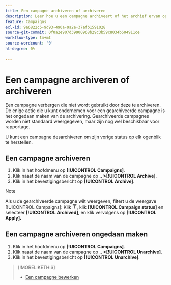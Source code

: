 ```yaml
---
title: Een campagne archiveren of archiveren
description: Leer hoe u een campagne archiveert of het archief ervan opheft.
feature: Campaigns
exl-id: 9a6822c5-9d93-490a-9a2e-37afb1591028
source-git-commit: 0f0a2e907d39900968b29c3b59c8034b604911ce
workflow-type: tm+mt
source-wordcount: '0'
ht-degree: 0%

---
```


# Een campagne archiveren of archiveren

Een campagne verbergen die niet wordt gebruikt door deze te archiveren. De enige actie die u kunt ondernemen voor een gearchiveerde campagne is het ongedaan maken van de archivering. Gearchiveerde campagnes worden niet standaard weergegeven, maar zijn nog wel beschikbaar voor rapportage.

U kunt een campagne desarchiveren om zijn vorige status op elk ogenblik te herstellen.

## Een campagne archiveren

1. Klik in het hoofdmenu op **[!UICONTROL Campaigns]**.
1. Klik naast de naam van de campagne op **.. >[!UICONTROL Archive]**.
1. Klik in het bevestigingsbericht op **[!UICONTROL Archive]**.

>[!NOTE]
>
>Als u de gearchiveerde campagne wilt weergeven, filtert u de weergave [!UICONTROL Campaigns]: Klik ![Filterknop](/help/dsp/assets/filter.png), klik **[!UICONTROL Campaign status]** en selecteer **[!UICONTROL Archived]**, en klik vervolgens op **[!UICONTROL Apply].**

## Een campagne archiveren ongedaan maken

1. Klik in het hoofdmenu op **[!UICONTROL Campaigns]**.
1. Klik naast de naam van de campagne op **.. >[!UICONTROL Unarchive]**.
1. Klik in het bevestigingsbericht op **[!UICONTROL Unarchive]**.

>[!MORELIKETHIS]
>
>* [Een campagne bewerken](campaign-edit.md)

